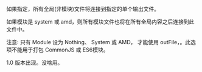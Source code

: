 
如果指定，所有全局(非模块)文件将连接到指定的单个输出文件。

如果模块是 system 或 amd，则所有模块文件也将在所有全局内容之后连接到此文件中。

注意: 只有 Module 设为 Nothing、 System 或 AMD， 才能使用 outFile，。此选项不能用于打包 CommonJS 或 ES6模块。

1.0 版本出现。没啥用。